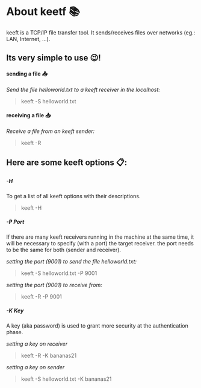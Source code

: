 # About keetf 📚
keeft is a TCP/IP file transfer tool. It sends/receives files over networks (eg.: LAN, Internet, ...).

## Its very simple to use 😉!

#### sending a file 📤

_Send the file helloworld.txt to a keeft receiver in the localhost:_

> keeft -S helloworld.txt  

#### receiving a file 📥

_Receive a file from an keeft sender:_

> keeft -R

## Here are some keeft options 📋:

##### -H 
To get a list of all keeft options with their descriptions.

> keeft -H

##### -P _Port_
If there are many keeft receivers running in the machine at the same time, it will be necessary to specify (with a port) the target receiver. the port needs to be the same for both (sender and receiver).

_setting the port (9001) to send the file helloworld.txt:_  

> keeft -S helloworld.txt -P 9001 

_setting the port (9001) to receive from:_

> keeft -R -P 9001 

##### -K _Key_ 
A key (aka password) is used to grant more security at the authentication phase.

_setting a key on receiver_

> keeft -R -K bananas21

_setting a key on sender_

> keeft -S helloworld.txt -K bananas21

